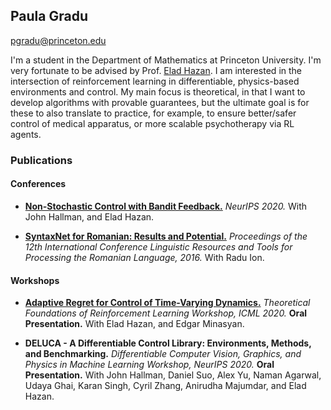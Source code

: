 [comment]: <img src="/assets/photo_1.jpg" width="60" align="right"/>

## Paula Gradu
pgradu@princeton.edu

I'm a student in the Department of Mathematics at Princeton University. I'm very fortunate to be advised by Prof. [Elad Hazan](https://www.cs.princeton.edu/~ehazan/). I am interested in the intersection of reinforcement learning in differentiable, physics-based environments and control. My main focus is theoretical, in that I want to develop algorithms with provable guarantees, but the ultimate goal is for these to also translate to practice, for example, to ensure better/safer control of medical apparatus, or more scalable psychotherapy via RL agents.


### Publications
#### Conferences
- [**Non-Stochastic Control with Bandit Feedback.**](https://arxiv.org/abs/2008.05523) *NeurIPS 2020.* With John Hallman, and Elad Hazan.

- [**SyntaxNet for Romanian: Results and Potential.**](http://consilr.info.uaic.ro/2016/Consilr_2016.pdf) *Proceedings of the 12th International Conference Linguistic Resources and Tools for Processing the Romanian Language, 2016.* With Radu Ion.

#### Workshops
- [**Adaptive Regret for Control of Time-Varying Dynamics.**](https://arxiv.org/abs/2007.04393) *Theoretical Foundations of Reinforcement Learning Workshop, ICML 2020.* **Oral Presentation.** With Elad Hazan, and Edgar Minasyan.

- **DELUCA - A Differentiable Control Library: Environments, Methods, and Benchmarking.** *Differentiable Computer Vision, Graphics, and Physics in Machine Learning Workshop, NeurIPS 2020.* **Oral Presentation.** With John Hallman, Daniel Suo, Alex Yu, Naman Agarwal, Udaya Ghai, Karan Singh, Cyril Zhang, Anirudha Majumdar, and Elad Hazan.
